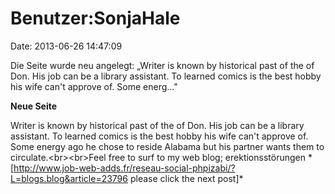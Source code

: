 Benutzer:SonjaHale
==================

Date: 2013-06-26 14:47:09

Die Seite wurde neu angelegt: „Writer is known by historical past of the
of Don. His job can be a library assistant. To learned comics is the
best hobby his wife can\'t approve of. Some energ..."

**Neue Seite**

<div>

Writer is known by historical past of the of Don. His job can be a
library assistant. To learned comics is the best hobby his wife can\'t
approve of. Some energy ago he chose to reside Alabama but his partner
wants them to circulate.\<br\>\<br\>Feel free to surf to my web blog;
erektionsstörungen
\*\[http://www.job-web-adds.fr/reseau-social-phpizabi/?L=blogs.blog&article=23796
please click the next post\]\*

</div>
